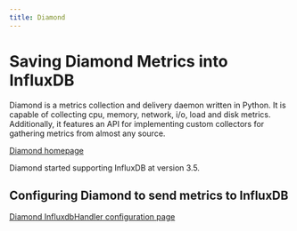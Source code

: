 ```yaml
---
title: Diamond
---
```


# Saving Diamond Metrics into InfluxDB

Diamond is a metrics collection and delivery daemon written in Python.  It is capable of collecting cpu, memory, network, i/o, load and disk metrics. Additionally, it features an API for implementing custom collectors for gathering metrics from almost any source.

[Diamond homepage](https://github.com/python-diamond)

Diamond started supporting InfluxDB at version 3.5.

## Configuring Diamond to send metrics to InfluxDB

[Diamond InfluxdbHandler configuration page](https://github.com/python-diamond/Diamond/wiki/handler-InfluxdbHandler)
 
